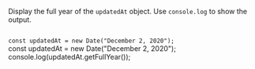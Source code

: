 Display the full year of the `updatedAt` object.
Use `console.log` to show the output.

<codeblock language="javascript" type="exercise" testMode="fixedInput">
<code>
const updatedAt = new Date("December 2, 2020");
</code>

<solution>
const updatedAt = new Date("December 2, 2020");
console.log(updatedAt.getFullYear());
</solution>
</codeblock>